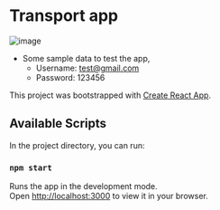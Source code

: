 # Transport app
![image](https://user-images.githubusercontent.com/60056888/198488492-d5fa7f65-c2cd-42df-a392-057340798a85.png)
-  Some sample data to test the app,
   -  Username: test@gmail.com
   -  Password: 123456
   
This project was bootstrapped with [Create React App](https://github.com/facebook/create-react-app).

## Available Scripts

In the project directory, you can run:

### `npm start`

Runs the app in the development mode.\
Open [http://localhost:3000](http://localhost:3000) to view it in your browser.

